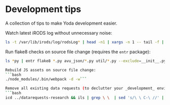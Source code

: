 # Development tips
A collection of tips to make Yoda development easier.

Watch latest iRODS log without unnecessary noise:
```bash
ls -t /var/lib/irods/log/rodsLog* | head -n1 | xargs -n 1 -- tail -f | grep -v "Agent process started for puser=rods"
```

Run flake8 checks on source file change (requires the `entr` package):
```bash
ls *py | entr flake8 *.py avu_json/*.py util/*.py --exclude=__init__.py --statistics```

Rebuild JS assets on source file change:
```bash
./node_modules/.bin/webpack -d -w```

Remove all existing data requests (to declutter your _development_ environment ;):
```bash
icd ../datarequests-research && ils | grep \ \  | sed 's/\ \ C-\ //' | xargs -I COLLPATH sh -c "ichmod -M -r own rods COLLPATH && irm -r COLLPATH"```
